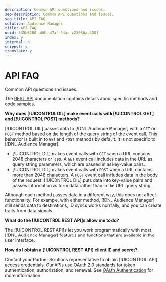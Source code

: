 ```yaml
---
description: Common API questions and issues.
seo-description: Common API questions and issues.
seo-title: API FAQ
solution: Audience Manager
title: API FAQ
uuid: 335b0268-a66b-47af-94ac-c23086ac4501
index: y
internal: n
snippet: y
translate: y
---
```


# API FAQ

Common API questions and issues.



The [REST API](../c_api/c_rest_api_main/c_rest_api_main.md#concept_B512E6C3410A4304A672588A60A792B1) documentation contains details about specific methods and code samples. 


**Why does [!UICONTROL DIL] make event calls with [!UICONTROL GET] and [!UICONTROL POST] methods?** 


[!UICONTROL DIL] passes data to [!DNL Audience Manager] with a `GET` or `POST` method based on the length of the query string of the event call. This behavior is built in to `GET` and `POST` methods by default. It is not specific to [!DNL Audience Manager]. 

* [!UICONTROL DIL] makes event calls with `GET` when a URL contains 2048 characters or less. A `GET` event call includes data in the URL as query string parameters, which are passed in as key-value pairs.
* [!UICONTROL DIL] makes event calls with `POST` when a URL contains more than 2048 characters. A `POST` event call includes data in the body of the request. [!UICONTROL DIL] puts data into key-value pairs and passes information as form data rather than in the URL query string.




Although each method passes data in a different way, this does not affect functionality. For example, with either method, [!DNL Audience Manager] still sends data to destinations, ID syncs works normally, and you can create traits from data signals. 


**What do the [!UICONTROL REST API]s allow me to do?** 


The [!UICONTROL REST API]s let you work programmatically with most [!DNL Audience Manager] features and functions that are available in the user interface. 


**How do I obtain a [!UICONTROL REST API] client ID and secret?** 


Contact your Partner Solutions representative to obtain [!UICONTROL API] access credentials. Our APIs use [OAuth 2.0](http://oauth.net/2/) standards for token authentication, authorization, and renewal. See [OAuth Authentication](../c_api/c_rest_api_main/aam-api-getting-started.md#concept_426EEF5C102049B08C8ECF90FCB41796) for more information. 

